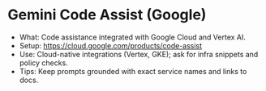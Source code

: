 # Gemini Code Assist (Google)

- What: Code assistance integrated with Google Cloud and Vertex AI.
- Setup: https://cloud.google.com/products/code-assist
- Use: Cloud-native integrations (Vertex, GKE); ask for infra snippets and policy checks.
- Tips: Keep prompts grounded with exact service names and links to docs.
